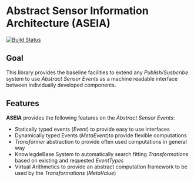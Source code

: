 **A**bstract **Se**nsor **I**nformation **A**rchitecture (ASEIA)
========================================================

[![Build Status](https://travis-ci.org/steup/ASEIA.svg?branch=master)](https://travis-ci.org/steup/ASEIA)

Goal
----

This library provides the baseline facilities to extend any *Publish/Susbcribe* system to use *Abstract Sensor Events* as a machine readable interface between individually developed components.

Features
--------

**ASEIA** provides the following features on the *Abstract Sensor Events*:

* Statically typed events (*Event*) to provide easy to use interfaces
* Dynamically typed Events (*MetaEvent*)to provide flexible computations
* *Transformer* abstraction to provide often used computations in general way
* KnowlegdeBase System to automatically search fitting *Transformations* based on existing and requested *EventTypes*
* Virtual Arithmetics to provide an abstract computation framework to be used by the *Transformations* (*MetaValue*)
